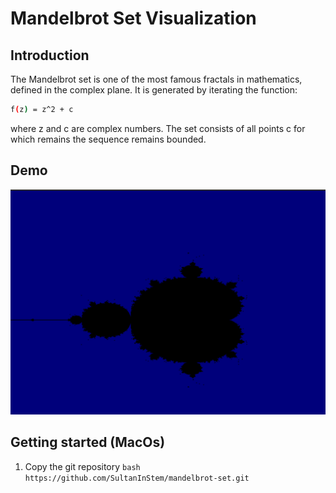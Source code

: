 # Mandelbrot Set Visualization


## Introduction 
The Mandelbrot set is one of the most famous fractals in mathematics, defined in the complex plane. It is generated by iterating the function:

```bash
f(z) = z^2 + c 
```
where z and c are complex numbers. The set consists of all points c for which remains the sequence remains bounded. 

## Demo 
![](demo.png)

## Getting started (MacOs)
1. Copy the git repository 
```bash https://github.com/SultanInStem/mandelbrot-set.git```